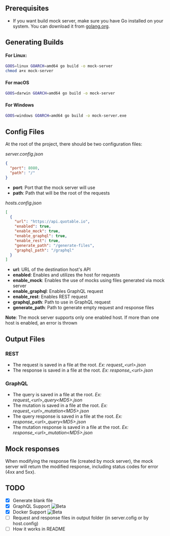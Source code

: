 ## Prerequisites

- If you want build mock server, make sure you have Go installed on your system. You can download it from [golang.org](https://golang.org/dl/).

## Generating Builds

#### For Linux:

```bash
GOOS=linux GOARCH=amd64 go build -o mock-server
chmod a+x mock-server
```

#### For macOS

```bash
GOOS=darwin GOARCH=amd64 go build -o mock-server
```

#### For Windows

```bash
GOOS=windows GOARCH=amd64 go build -o mock-server.exe
```

## Config Files
At the root of the project, there should be two configuration files:

*server.config.json*

```json
{
  "port": 8080,
  "path": "/"
}
```
- **port**: Port that the mock server will use
- **path**: Path that will be the root of the requests

*hosts.config.json*
```json
[
  {
    "url": "https://api.quotable.io",
    "enabled": true,
    "enable_mock": true,
    "enable_graphql": true,
    "enable_rest": true,
    "generate_path": "/generate-files",
    "graphql_path": "/graphql"
  }
]
```
- **url**: URL of the destination host's API
- **enabled**: Enables and utilizes the host for requests
- **enable_mock**: Enables the use of mocks using files generated via mock server
- **enable_graphql**: Enables GraphQL request
- **enable_rest**: Enables REST request
- **graphql_path**: Path to use in GraphQL request
- **generate_path**: Path to generate empty request and response files 

**Note**: The mock server supports only one enabled host. If more than one host is enabled, an error is thrown

## Output Files

### REST
- The request is saved in a file at the root. *Ex: request_\<url>.json*
- The response is saved in a file at the root. *Ex: response_\<url>.json*

### GraphQL
- The query is saved in a file at the root. *Ex: request_\<url>_query\<MD5>.json*
- The mutation is saved in a file at the root. *Ex: request_\<url>_mutation\<MD5>.json*
- The query response is saved in a file at the root. *Ex: response_\<url>_query\<MD5>.json*
- The mutation response is saved in a file at the root. *Ex: response_\<url>_mutation\<MD5>.json*

## Mock responses

When modifying the response file (created by mock server), the mock server will return the modified response, including status codes for error (4xx and 5xx).

## TODO

- [x] Generate blank file
- [x] GraphQL Support ![Beta](https://img.shields.io/badge/-Beta-orange)
- [x] Docker Support ![Beta](https://img.shields.io/badge/-Beta-orange)
- [ ] Request and response files in output folder (in server.cofig or by host.config)
- [ ] How it works in README
